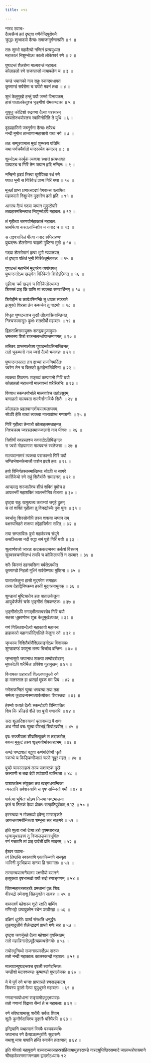 ```yaml
---
title: ०१२

---
```

नारद उवाच-  
दैत्यसैन्यं हतं दृष्ट्वा गणैर्नन्दिपुरोगमैः  
क्रुद्धाः शुम्भादयो दैत्याः समाजग्मुर्गणान्प्रति ॥ १ ॥


ततः शुम्भो महादैत्यो नन्दिनं प्रत्ययुध्यत  
महाकालं निशुम्भोऽथ कालो लोकेश्वरं रणे ॥ २ ॥


पुष्पदन्तं शैलरोमा माल्यवन्तं महाबलः  
कोलाहलो रणे राजन्प्राप्तो मायाबलेन च ॥ ३ ॥


चण्डं भयानको नाम राहुः स्कन्दमधावत  
कूष्माण्डं सर्परोमा च घर्घरो मदनं तथा ॥ ४ ॥


शुभं केतुमुखो हन्तुं ययौ जम्भो विनायकम्  
हासं पातालकेतुश्च भृङ्गीशं रोमकण्टकः ॥ ५ ॥


युयुधुः कोटिशो रुद्रगणा दैत्याः परस्परम्  
पश्यतोरुभयोस्तत्र स्वामिनोरिति ते युधि ॥ ६ ॥


दृढप्रहारिणो जघ्नुर्गणा दैत्याः शरैरथ  
नन्दी मुमोच तान्बाणान्महासारो यथा नगे ॥ ७ ॥


ततः सम्पूरयामास मुखं शुम्भस्य पत्रिभिः  
यथा पर्णचयैर्वातो मन्दरस्येव कन्दरम् ॥ ८ ॥


शुम्भोऽथ कार्मुकं त्यक्त्वा रथात्तं प्रत्यधावत  
उत्पाट्य च गिरिं तेन जघान हृदि नन्दिनः ॥ ९ ॥


नन्दिनो हृदयं भित्त्वा चूर्णयित्वा रथं रणे  
पपात भूमौ स गिरिर्वज्रं प्राप्य गिरिं यथा ॥ १० ॥


मूर्च्छां प्राप्य क्षणात्सञ्ज्ञां वेगवान्स पलायितः  
महाकालो निशुम्भेन मुद्गरेण हतो हृदि ॥ ११ ॥


आगत्य दैत्यं गदया जघान मुकुटोपरि  
तत्प्रहारमचिन्त्याथ निशुम्भोऽपि महाबलः ॥ १२ ॥


तं गृहीत्वा चरणयोर्महाकालं महाबलः  
भ्रामयित्वा करतलाच्चिक्षेप च ननाद च ॥ १३ ॥


स तद्वक्त्रानिलं पीत्वा ननाद रुधिरारुणः  
पुष्पदन्तः शैलरोम्णा चाहतो मुष्टिना मुखे ॥ १४ ॥


गदया शैलरोमाणं हत्वा भूमौ न्यपातयत्  
तं दृष्ट्वा पतितं भूमौ गिरिकेतुर्महाबलः ॥ १५ ॥


पुष्पदन्तं महाभीमं मुद्गरेण व्यपोथयत्  
पुष्पन्दन्तोऽथ खड्गेन गिरिकेतोः शिरोऽछिनत् ॥ १६ ॥


गृहीत्वा चर्म खड्गं च गिरिकेतोरधावत  
शिरस्तं प्राह किं यासि मां त्यक्त्वा समरार्थिनम् ॥ १७ ॥


शिरोहीने च कायेऽस्मिन्किं तु धावन्न लज्जसे  
इत्युक्ते शिरसा तेन कबन्धेन तु पादयोः ॥ १८ ॥


विधृतः पुष्पदन्तश्च कुक्षौ तीक्ष्णासिनाच्छिनत्  
निश्चक्रामासुरः कुक्षेः शतशीर्षो महाबलः ॥ १९ ॥


द्विशताक्षिसमायुक्तः शतद्वयभुजाकुलः  
भ्रमत्तस्य शिरो राजन्कबन्धोपान्तमागमत् ॥ २० ॥


तच्छिरः प्राप्तमालोक्य पुष्पदन्तोऽसिनाच्छिनत्  
ततो भूकम्पनो नाम ज्वरो दैत्यो भयावहः ॥ २१ ॥


पुष्पन्दन्तस्तदा तत्र द्वाभ्यां राजन्विमर्दितः  
ज्वरेण तेन च क्लिष्टो दुःसहेनातिवेगिना ॥ २२ ॥


त्यक्त्वा शिवगणः सङ्ख्यं कम्पमानो गिरिं ययौ  
कोलाहलो महाधन्वी माल्यवन्तं शरैस्त्रिभिः ॥ २३ ॥


विव्याध स्कन्धयोर्भाले माल्यवांश्च ततोऽसुरम्  
बाणाहतो माल्यवता शस्त्रैर्नानाविधैः शितैः ॥ २४ ॥


कोलाहलः प्रहृतवान्दर्शयन्नात्मलाघवम्  
सोऽपि हेति व्यथां त्यक्त्वा माल्यवांश्च गणाग्रणीः ॥ २५ ॥


गिरिं गृहीत्वा तेनाजौ कोलाहलमथाहनत्  
निश्चक्राम ज्वरस्तस्माज्ज्वलनो नाम भीषणः ॥ २६ ॥


त्रिशीर्षो नवहस्तश्च नवपादोऽतिपिङ्गलः  
स ज्वरो मोहयामास माल्यवन्तं स्वतेजसा ॥ २७ ॥


माल्यवान्समरं त्यक्त्वा पराक्रान्तो गिरिं ययौ  
चण्डिर्भयानकेनाजौ पाशेन हृदये हतः ॥ २८ ॥


हयो विनिर्गतस्तस्मात्क्षिप्तः सोऽपि च सागरे  
कार्त्तिकेयो रणे राहुं शितैर्बाणैः समाहनत् ॥ २९ ॥


आच्छाद्य शरजालैश्च शीघ्रं शक्तिं मुमोच ह  
आपतन्तीं महाशक्तिं ज्वलन्तीमिव तेजसा ॥ ३० ॥


दृष्ट्वा राहुः खमुत्पत्य कराभ्यां जगृहे द्रुतम्  
स तां शक्तिं गृहीत्वा तु विनद्योच्चैः पुनः पुनः ॥ ३१ ॥


स्वर्भानुः शिरसोनोपि तस्य शक्त्या जघान तम्  
वक्षस्यभिहते शक्त्या तद्देहान्निर्गता सरित् ॥ ३२ ॥


तया सम्प्लावितः पुत्रो महादेवस्य संयुगे  
कथञ्चित्सा नदी रुद्धा समं पूरो गिरिं ययौ ॥ ३३ ॥


श्रुत्वार्णवजो ज्वरतः कटककदम्बस्य कर्कशं विरुतम्  
सुस्वरवचनविदग्धं तमपि च कोकिलापतिं न सस्मार ॥ ३४ ॥


शरैः किरन्तं दहनमसिना बर्बरोऽवधीत्  
कूष्माण्डो निहतो मूर्ध्नि सर्परोम्णाथ मुष्टिना ॥ ३५ ॥


पातालकेतुना हासो मुद्गरेण समाहतः  
तस्य देहाद्विनिष्क्रम्य हस्ती मुद्गरमाभुनक् ॥ ३६ ॥


शुण्डायां मुष्टिघातेन हतः पातालकेतुना  
आयुधैर्जर्जरं चक्रे भृङ्गीशं रोमकण्टकः ॥ ३७ ॥


भृङ्गीशोऽपि रणाद्भीतस्त्वरन्नेव गिरिं ययौ  
सहसा धूम्रवर्णश्च शुभ्रः केतुमुखेऽपतत् ॥ ३८ ॥


गणं गिलितवान्दैत्यो महाकायो महाननः  
हाहाकारो महानासीद्गिलिते केतुना रणे ॥ ३९ ॥


जृम्भस्य निशितैर्बाणैश्छिन्नाङ्गोऽथ विनायकः  
शुण्डादण्डं परशुना तस्य चिच्छेद दन्तिनः ॥ ४० ॥


जृम्भासुरो जघानाथ शक्त्या लम्बोदरोदरम्  
मूषकोऽपि शरैर्भिन्नः प्रविवेश गुहामुखम् ॥ ४१ ॥


विनायकः प्रहारार्त्तो विललापाकुलो रणे  
हा मातस्तात हा भ्रातर्हा मूषक मम प्रिय ॥ ४२ ॥


गणेशक्रन्दितं श्रुत्वा भगवत्या तया तदा  
समेत्य कूटादन्यस्मात्पार्वत्योक्तः शिवस्तदा ॥ ४३ ॥


हेरम्बो वध्यते दैत्यैः स्कन्दोऽपि विनिपातितः  
शिव किं क्रीडसे शैले रक्ष पुत्रौ गणानपि ॥ ४४ ॥


सदा शूलादिशस्त्राणां धृतानामद्य वै क्षणः  
अथ गौर्या वचः श्रुत्वा वीरभद्रं शिवोऽब्रवीत् ॥ ४५ ॥


वृषः सज्जीयतां शीघ्रमित्युक्ते स तदाकरोत्  
बबन्ध मुकुटं तस्य शृङ्गयोर्भास्करप्रभम् ॥ ४६ ॥


कण्ठे घण्टाशतं बद्ध्वा कर्णयोर्दर्पणौ धृतौ  
स्कन्धे च किङ्किणीजालं चरणे नूपुरं महत् ॥ ४७ ॥


पुच्छे चामरसाहस्रं तस्य पाशाष्टकं मुखे  
कल्याणी च तदा देवी शर्वपार्श्वे व्यस्थिता ॥ ४८ ॥


पाशाष्टकेन संयुक्ता तत्र खड्गधराम्बिका  
न्यस्तानि सर्वशस्त्राणि स वृषः सज्जितो बभौ ॥ ४९ ॥


पार्वत्या भूषितः सोऽथ निजया घण्टमालया  
कृतं च तिलकं देव्या प्रोक्तः सत्कृतिपूर्वकम् 6.12.॥ ५० ॥


हरस्त्वया न मोक्तव्यो वृषेन्द्र रणसङ्कटे  
आगन्तव्यमरीन्जित्वा शम्भुना सह सङ्गरे ॥ ५१ ॥


इति श्रुत्वा वचो देव्या हरो वृषमथारुहत्  
धृत्वायुधसहस्रं तु निजालङ्कारभूषितः  
रणं गच्छामि तां प्राह पार्वतीं प्रति सादरम् ॥ ५२ ॥


ईश्वर उवाच-  
त्वं तिष्ठसि स्वरूपाणि एकाकिन्यपि सस्पृहा  
भामिनी दुरभिप्राया दानवा हि समागताः ॥ ५३ ॥


तस्मात्त्वयात्मनैवात्मा रक्षणीयो वरानने  
इत्युक्त्वा वृषभारूढो ययौ रुद्रो रणाङ्गणम् ॥ ५४ ॥


त्रिंशन्महाब्जसाहस्रैः प्रमथानां वृतः शिवः  
वीरभद्रो रथेनाशु सिंहयुक्तेन सत्वरः ॥ ५५ ॥


वामपार्श्वं महेशस्य शूरो रक्षति पार्थिव  
मणिभद्रो ऽश्वयुक्तेन रथेन परवीरहा ॥ ५६ ॥


दक्षिणं धूर्जटेः पार्श्वं संरक्षति धनुर्द्धरः  
तुङ्गादुत्तीर्य शैलेन्द्राद्रणं प्राप्तो गणैः सह ॥ ५७ ॥


दृष्ट्वा जगर्जुस्ते दैत्या महेशानं वृषस्थितम्  
ततो महान्निनादोऽभूद्दैत्यप्रमथसेनयोः ॥ ५८ ॥


तयोरभून्मिथो राजन्सम्प्रमर्दोऽथ दारुणः  
ततो नन्दी महाकालः कालस्कन्दौ महाबलः ॥ ५९ ॥


माल्यवान्पुष्पदन्तश्च वृषली स्वर्णदन्तिकः  
चण्डीशो मदनश्चण्डः कूष्माण्डो गुप्तलोमकः ॥ ६० ॥


ये ये पूर्वं रणे भग्नाः प्राप्तास्ते रणसङ्कटम्  
शिवस्य पुरतो दैत्या युयुधुस्ते महाबलाः ॥ ६१ ॥


गणदानवयोधानां सङ्ग्रामोऽभूद्भयावहः  
ततो गणानां विद्राव्य सैन्यं ते च महाबलाः ॥ ६२ ॥


रणे संवेष्टयामासुः शरौघैः सर्वतः शिवम्  
शूलैः कुन्तैर्गदाभिश्च मुद्गरैः परिघैरपि ॥ ६३ ॥


इन्द्रियाणि यथात्मानं विषयैः पञ्चपञ्चभिः  
जघानाथ रणे दैत्याञ्छम्भुर्बाणैः सुदारुणैः  
यथाशु माघः पापानि हन्ति स्नानेन तत्क्षणात् ॥ ६४ ॥


इति श्रीपाद्मे महापुराणे पञ्चपञ्चात्सहस्रसंहितायामुत्तरखण्डे नारदयुधिष्ठिरसम्वादे जालन्धरोपाख्याने श्रीमहादेवरणमागमनन्नाम द्वादशोऽध्यायः १२